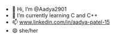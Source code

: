 - 👋 Hi, I’m @Aadya2901
- 🌱 I’m currently learning C and C++
- 📫 www.linkedin.com/in/aadya-patel-15
- 😄 she/her

<!---
Aadya2901/Aadya2901 is a ✨ special ✨ repository because its `README.md` (this file) appears on your GitHub profile.
You can click the Preview link to take a look at your changes.
--->
